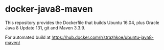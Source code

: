 docker-java8-maven
==================

This repository provides the Dockerfile that builds Ubuntu 16.04, plus Oracle Java 8 Update 131, git and Maven 3.3.9.

For automated build at https://hub.docker.com/r/strazhkoe/ubuntu-java8-maven/ 
